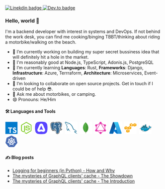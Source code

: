 <div id="badges">
  <a href="https://linkednin.com/in/szalma-a">
    <img src="https://img.shields.io/badge/LinkedIn-blue?logo=linkedin&logoColor=white&style=for-the-badge" alt="Linekdin badge" />
  </a>
  <a href="https://dev.to/andycko">
    <img src="https://img.shields.io/badge/dev.to-0A0A0A?style=for-the-badge&logo=devdotto&logoColor=white" alt="Dev.to badge" />
  </a>
</div>

### Hello, world 👋
I'm a backend developer with interest in systems and DevOps. If not behind the work desk, you can find me cooking/binging TBBT/thinking about riding a motorbike/walking on the beach.  
- 🔭 I’m currently working on building my super secret bussiness idea that will definitely hit a hole in the market.
- 💪 I'm reasonably good at Node.js, TypeScript, Adonis.js, PostgreSQL
- 🌱 I’m currently learning **Languages**: Rust, **Frameworks**: Django, **Infrastructure**: Azure, Terrraform, **Architecture**: Microservices, Event-driven
- 👯 I’m looking to collaborate on open source projects. Get in touch if I could be of help 😎.
- 💬 Ask me about motorbikes, or camping.
- 😄 Pronouns: He/Him

#### 🛠️ Languages and Tools
<div id="languages-tools">
  <img src="https://github.com/devicons/devicon/blob/master/icons/typescript/typescript-original.svg" alt="TypeScript" width="40" height="40"/>&nbsp;
  <img src="https://github.com/devicons/devicon/blob/master/icons/nodejs/nodejs-original.svg" alt="Node.js" width="40" height="40"/>&nbsp;
  <img src="https://github.com/devicons/devicon/blob/master/icons/adonisjs/adonisjs-original.svg" alt="Adonis.js" width="40" height="40"/>&nbsp;
  <img src="https://github.com/devicons/devicon/blob/master/icons/postgresql/postgresql-original.svg" alt="PostgreSQL" width="40" height="40"/>&nbsp;
  <img src="https://github.com/devicons/devicon/blob/master/icons/mysql/mysql-original.svg" alt="MySQL" width="40" height="40"/>&nbsp;
  <img src="https://github.com/devicons/devicon/blob/master/icons/mongodb/mongodb-original.svg" alt="MongoDB" width="40" height="40"/>&nbsp;
  <img src="https://github.com/devicons/devicon/blob/master/icons/graphql/graphql-plain.svg" alt="GraphQL" width="40" height="40"/>&nbsp;
  <img src="https://github.com/devicons/devicon/blob/master/icons/azure/azure-original.svg" alt="Azure" width="40" height="40"/>&nbsp;
  <img src="https://github.com/devicons/devicon/blob/master/icons/amazonwebservices/amazonwebservices-original.svg" alt="AWS" width="40" height="40"/>&nbsp;
  <img src="https://github.com/devicons/devicon/blob/master/icons/docker/docker-original.svg" alt="Docker" width="40" height="40"/>&nbsp;
  <img src="https://github.com/devicons/devicon/blob/master/icons/kubernetes/kubernetes-plain.svg" alt="Kubernetes" width="40" height="40"/>&nbsp;
</div>

#### ✍️ Blog posts
<!-- BLOG-POST-LIST:START -->
- [Logging for beginners &lpar;in Python&rpar; - How and Why](https://dev.to/andycko/logging-for-beginers-in-python-how-and-why-3bna)
- [The mysteries of GraphQL clients&#39; cache - The Showdown](https://dev.to/andycko/the-mysteries-of-graphql-clients-cache-the-showdown-4211)
- [The mysteries of GraphQL clients&#39; cache - The Introduction](https://dev.to/andycko/the-mysteries-of-graphql-clients-cache-the-introduction-3g13)
<!-- BLOG-POST-LIST:END -->
